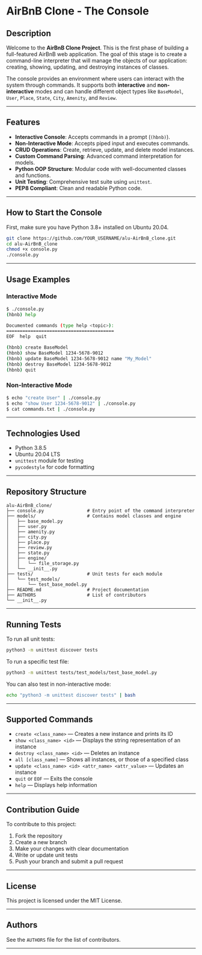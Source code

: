 # AirBnB Clone - The Console

## Description

Welcome to the **AirBnB Clone Project**. This is the first phase of building a full-featured AirBnB web application. The goal of this stage is to create a command-line interpreter that will manage the objects of our application: creating, showing, updating, and destroying instances of classes.

The console provides an environment where users can interact with the system through commands. It supports both **interactive** and **non-interactive** modes and can handle different object types like `BaseModel`, `User`, `Place`, `State`, `City`, `Amenity`, and `Review`.

---

## Features

- **Interactive Console**: Accepts commands in a prompt (`(hbnb)`).
- **Non-Interactive Mode**: Accepts piped input and executes commands.
- **CRUD Operations**: Create, retrieve, update, and delete model instances.
- **Custom Command Parsing**: Advanced command interpretation for models.
- **Python OOP Structure**: Modular code with well-documented classes and functions.
- **Unit Testing**: Comprehensive test suite using `unittest`.
- **PEP8 Compliant**: Clean and readable Python code.

---

## How to Start the Console

First, make sure you have Python 3.8+ installed on Ubuntu 20.04.

```bash
git clone https://github.com/YOUR_USERNAME/alu-AirBnB_clone.git
cd alu-AirBnB_clone
chmod +x console.py
./console.py
```

---

## Usage Examples

### Interactive Mode

```bash
$ ./console.py
(hbnb) help

Documented commands (type help <topic>):
========================================
EOF  help  quit

(hbnb) create BaseModel
(hbnb) show BaseModel 1234-5678-9012
(hbnb) update BaseModel 1234-5678-9012 name "My_Model"
(hbnb) destroy BaseModel 1234-5678-9012
(hbnb) quit
```

### Non-Interactive Mode

```bash
$ echo "create User" | ./console.py
$ echo "show User 1234-5678-9012" | ./console.py
$ cat commands.txt | ./console.py
```

---

## Technologies Used

- Python 3.8.5
- Ubuntu 20.04 LTS
- `unittest` module for testing
- `pycodestyle` for code formatting

---

## Repository Structure

```
alu-AirBnB_clone/
├── console.py                # Entry point of the command interpreter
├── models/                   # Contains model classes and engine
│   ├── base_model.py
│   ├── user.py
│   ├── amenity.py
│   ├── city.py
│   ├── place.py
│   ├── review.py
│   ├── state.py
│   ├── engine/
│   │   └── file_storage.py
│   └── __init__.py
├── tests/                    # Unit tests for each module
│   └── test_models/
│       └── test_base_model.py
├── README.md                 # Project documentation
├── AUTHORS                   # List of contributors
└── __init__.py
```

---

## Running Tests

To run all unit tests:

```bash
python3 -m unittest discover tests
```

To run a specific test file:

```bash
python3 -m unittest tests/test_models/test_base_model.py
```

You can also test in non-interactive mode:

```bash
echo "python3 -m unittest discover tests" | bash
```

---

## Supported Commands

- `create <class_name>` — Creates a new instance and prints its ID
- `show <class_name> <id>` — Displays the string representation of an instance
- `destroy <class_name> <id>` — Deletes an instance
- `all [class_name]` — Shows all instances, or those of a specified class
- `update <class_name> <id> <attr_name> <attr_value>` — Updates an instance
- `quit` or `EOF` — Exits the console
- `help` — Displays help information

---

## Contribution Guide

To contribute to this project:

1. Fork the repository  
2. Create a new branch  
3. Make your changes with clear documentation  
4. Write or update unit tests  
5. Push your branch and submit a pull request

---

## License

This project is licensed under the MIT License.

---

## Authors

See the `AUTHORS` file for the list of contributors.

---

